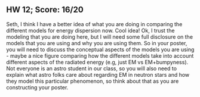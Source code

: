 ## HW 12; Score: 16/20

Seth, I think I have a better idea of what you are doing in comparing the different models for energy dispersion now. Cool idea! Ok, I trust the modeling that you are doing here, but I will need some full disclosure on the models that you are using and why you are using them. So in your poster, you will need to discuss the conceptual aspects of the models you are using - maybe a nice figure comparing how the different models take into account different aspects of the radiated energy (e.g,  just EM vs EM+bumpyness). Not everyone is an astro student in our class, so you will also need to explain what astro folks care about regarding EM in neutron stars and how they model this particular phenomenon, so think about that as you are constructing your poster.
